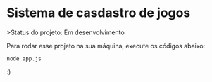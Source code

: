 <h1> Sistema de casdastro de jogos </h1>
>Status do projeto: Em desenvolvimento

Para rodar esse projeto na sua máquina, execute os códigos abaixo:

``` 
node app.js

```

:)